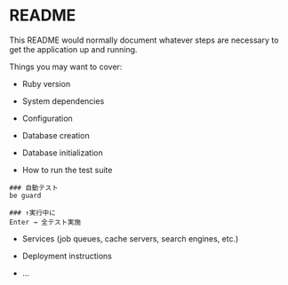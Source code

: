 # README

This README would normally document whatever steps are necessary to get the
application up and running.

Things you may want to cover:

* Ruby version

* System dependencies

* Configuration

* Database creation

* Database initialization

* How to run the test suite
```
### 自動テスト
be guard

### ↑実行中に
Enter → 全テスト実施
```

* Services (job queues, cache servers, search engines, etc.)

* Deployment instructions

* ...
